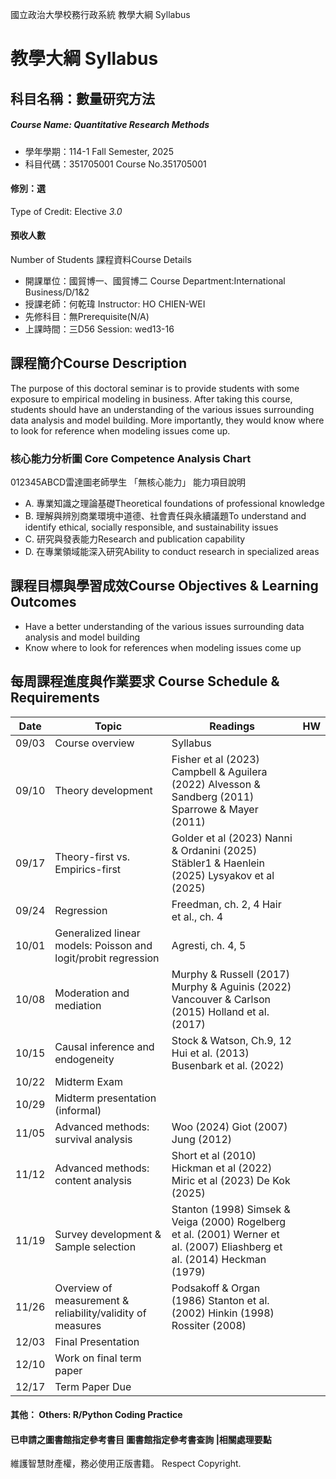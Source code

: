 國立政治大學校務行政系統 教學大綱 Syllabus
# 教學大綱 Syllabus
##  科目名稱：數量研究方法
#####  Course Name: Quantitative Research Methods
  * 學年學期：114-1 Fall Semester, 2025 
  * 科目代碼：351705001 Course No.351705001
#### 修別：選
Type of Credit: Elective 
_3.0_
#### 預收人數
Number of Students
課程資料Course Details
  * 開課單位：國貿博一、國貿博二 Course Department:International Business/D/1&2 
  * 授課老師：何乾瑋 Instructor: HO CHIEN-WEI 
  * 先修科目：無Prerequisite(N/A)
  * 上課時間：三D56 Session: wed13-16
##  課程簡介Course Description
The purpose of this doctoral seminar is to provide students with some exposure to empirical modeling in business. After taking this course, students should have an understanding of the various issues surrounding data analysis and model building. More importantly, they would know where to look for reference when modeling issues come up.
###  核心能力分析圖 Core Competence Analysis Chart
012345ABCD雷達圖老師學生
「無核心能力」 
能力項目說明
  * A. 專業知識之理論基礎Theoretical foundations of professional knowledge
  * B. 理解與辨別商業環境中道德、社會責任與永續議題To understand and identify ethical, socially responsible, and sustainability issues
  * C. 研究與發表能力Research and publication capability
  * D. 在專業領域能深入研究Ability to conduct research in specialized areas
##  課程目標與學習成效Course Objectives & Learning Outcomes 
  * Have a better understanding of the various issues surrounding data analysis and model building
  * Know where to look for references when modeling issues come up
##  每周課程進度與作業要求 Course Schedule & Requirements
Date |  Topic |  Readings |  HW  
---|---|---|---  
09/03 |  Course overview |  Syllabus |   
09/10 |  Theory development |  Fisher et al (2023) Campbell & Aguilera (2022)  Alvesson & Sandberg (2011) Sparrowe & Mayer (2011) |   
09/17 |  Theory-first vs. Empirics-first |  Golder et al (2023) Nanni & Ordanini (2025) Stäbler1 & Haenlein (2025) Lysyakov et al (2025) |   
09/24 |  Regression |  Freedman, ch. 2, 4 Hair et al., ch. 4 |   
10/01 |  Generalized linear models: Poisson and logit/probit regression |  Agresti, ch. 4, 5 |   
10/08 |  Moderation and mediation |  Murphy & Russell (2017) Murphy & Aguinis (2022) Vancouver & Carlson (2015) Holland et al. (2017) |   
10/15 |  Causal inference and endogeneity |  Stock & Watson, Ch.9, 12 Hui et al. (2013) Busenbark et al. (2022) |   
10/22 |  Midterm Exam  
10/29 |  Midterm presentation (informal)  
11/05 |  Advanced methods: survival analysis |  Woo (2024) Giot (2007) Jung (2012) |   
11/12 |  Advanced methods: content analysis |  Short et al (2010) Hickman et al (2022) Miric et al (2023) De Kok (2025) |   
11/19 |  Survey development & Sample selection |  Stanton (1998) Simsek & Veiga (2000) Rogelberg et al. (2001) Werner et al. (2007) Eliashberg et al. (2014) Heckman (1979) |   
11/26 |  Overview of measurement & reliability/validity of measures |  Podsakoff & Organ (1986) Stanton et al. (2002) Hinkin (1998) Rossiter (2008) |   
12/03 |  Final Presentation  
12/10 |  Work on final term paper  
12/17 |  Term Paper Due  
####  其他： Others: R/Python Coding Practice 
####  已申請之圖書館指定參考書目  圖書館指定參考書查詢 |相關處理要點
維護智慧財產權，務必使用正版書籍。 Respect Copyright.